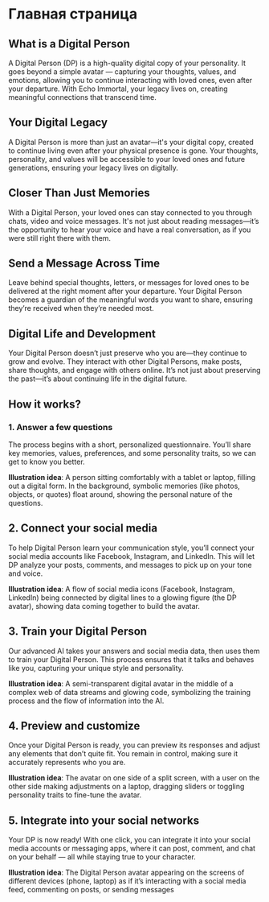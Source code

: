 # Главная страница

## What is a Digital Person

A Digital Person (DP) is a high-quality digital copy of your personality. It goes beyond a simple avatar — capturing your thoughts, values, and emotions, allowing you to continue interacting with loved ones, even after your departure. With Echo Immortal, your legacy lives on, creating meaningful connections that transcend time.

## Your Digital Legacy

A Digital Person is more than just an avatar—it's your digital copy, created to continue living even after your physical presence is gone. Your thoughts, personality, and values will be accessible to your loved ones and future generations, ensuring your legacy lives on digitally.

## Closer Than Just Memories

With a Digital Person, your loved ones can stay connected to you through chats, video and voice messages. It's not just about reading messages—it’s the opportunity to hear your voice and have a real conversation, as if you were still right there with them.

## Send a Message Across Time

Leave behind special thoughts, letters, or messages for loved ones to be delivered at the right moment after your departure. Your Digital Person becomes a guardian of the meaningful words you want to share, ensuring they’re received when they’re needed most.

## Digital Life and Development

Your Digital Person doesn’t just preserve who you are—they continue to grow and evolve. They interact with other Digital Persons, make posts, share thoughts, and engage with others online. It’s not just about preserving the past—it’s about continuing life in the digital future.

## How it works?

### 1. Answer a few questions

The process begins with a short, personalized questionnaire. You’ll share key memories, values, preferences, and some personality traits, so we can get to know you better.

**Illustration idea**: A person sitting comfortably with a tablet or laptop, filling out a digital form. In the background, symbolic memories (like photos, objects, or quotes) float around, showing the personal nature of the questions.

## 2. Connect your social media

To help Digital Person learn your communication style, you’ll connect your social media accounts like Facebook, Instagram, and LinkedIn. This will let DP analyze your posts, comments, and messages to pick up on your tone and voice.

**Illustration idea**: A flow of social media icons (Facebook, Instagram, LinkedIn) being connected by digital lines to a glowing figure (the DP avatar), showing data coming together to build the avatar.

## 3. Train your Digital Person

Our advanced AI takes your answers and social media data, then uses them to train your Digital Person. This process ensures that it talks and behaves like you, capturing your unique style and personality.

**Illustration idea**: A semi-transparent digital avatar in the middle of a complex web of data streams and glowing code, symbolizing the training process and the flow of information into the AI.

## 4. Preview and customize

Once your Digital Person is ready, you can preview its responses and adjust any elements that don’t quite fit. You remain in control, making sure it accurately represents who you are.

**Illustration idea**: The avatar on one side of a split screen, with a user on the other side making adjustments on a laptop, dragging sliders or toggling personality traits to fine-tune the avatar.

## 5. Integrate into your social networks

Your DP is now ready! With one click, you can integrate it into your social media accounts or messaging apps, where it can post, comment, and chat on your behalf — all while staying true to your character.

**Illustration idea**: The Digital Person avatar appearing on the screens of different devices (phone, laptop) as if it’s interacting with a social media feed, commenting on posts, or sending messages
